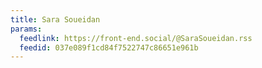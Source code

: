 ```yaml
---
title: Sara Soueidan
params:
  feedlink: https://front-end.social/@SaraSoueidan.rss
  feedid: 037e089f1cd84f7522747c86651e961b
---
```

